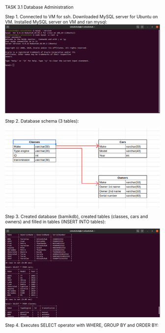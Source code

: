 TASK 3.1 Database Administration

Step 1. Connected to VM for ssh. Downloaded MySQL server for Ubuntu on VM. Installed MySQL server on VM and ran mysql:
![](images/scr1.png)

Step 2. Database schema (3 tables):

![](images/schema.png)

Step 3. Created database (bamikdb), created tables (classes, cars and owners)  and filled in tables (INSERT INTO tables):

![](images/scr2.png)

Step 4. Executes SELECT operator with WHERE, GROUP BY and ORDER BY:
